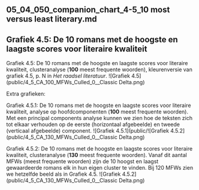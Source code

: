 05_04_050_companion_chart_4-5_10 most versus least literary.md
---
Grafiek 4.5: De 10 romans met de hoogste en laagste scores voor literaire kwaliteit
---
Grafiek 4.5: De 10 romans met de hoogste en laagste scores voor literaire kwaliteit, clusteranalyse (**100** meest frequente woorden), kleurenversie van grafiek 4.5, p. N in *Het raadsel literatuur*.
![Grafiek 4.5](public/4_5_CA_100_MFWs_Culled_0__Classic Delta.png)

Extra grafieken:

Grafiek 4.5.1:  De 10 romans met de hoogste en laagste scores voor literaire kwaliteit, analyse op hoofdcomponenten (**100** meest frequente woorden). Met een principal components analyse kunnen we zien hoe de teksten zich tot elkaar verhouden op de eerste (horizontaal afgebeelde) en tweede (verticaal afgebeelde) component.
![Grafiek 4.5.1](public/![Grafiek 4.5.2](public/4_5_CA_130_MFWs_Culled_0__Classic Delta.png)

Grafiek 4.5.2:  De 10 romans met de hoogste en laagste scores voor literaire kwaliteit, clusteranalyse (**130** meest frequente woorden). Vanaf dit aantal MFWs (meest frequente woorden) zijn de 10 hoogst en laagst gewaardeerde romans elk in hun eigen cluster te vinden. Bij 120 MFWs zien we hetzelfde beeld als in Grafiek 4.5.
![Grafiek 4.5.2](public/4_5_CA_130_MFWs_Culled_0__Classic Delta.png)
